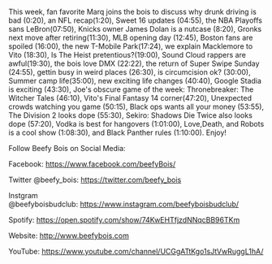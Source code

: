 This week, fan favorite Marq joins the bois to discuss why drunk driving is bad (0:20), an NFL recap(1:20), Sweet 16 updates (04:55), the NBA Playoffs sans LeBron(07:50), Knicks owner James Dolan is a nutcase (8:20), Gronks next move after retiring(11:30), MLB opening day (12:45), Boston fans are spoiled (16:00), the new T-Mobile Park(17:24), we explain Macklemore to Vito (18:30), Is The Heist pretentious?(19:00), Sound Cloud rappers are awful(19:30), the bois love DMX (22:22), the return of Super Swipe Sunday (24:55), gettin busy in weird places (26:30), is circumcision ok? (30:00), Summer camp life(35:00), new exciting life changes (40:40), Google Stadia is exciting (43:30), Joe's obscure game of the week: Thronebreaker: The Witcher Tales (46:10), Vito's Final Fantasy 14 corner(47:20), Unexpected crowds watching you game (50:15), Black ops wants all your money (53:55), The Division 2 looks dope (55:30), Sekiro: Shadows Die Twice also looks dope (57:20), Vodka is best for hangovers (1:01:00), Love,Death, and Robots is a cool show (1:08:30), and Black Panther rules (1:10:00). Enjoy!

Follow Beefy Bois on Social Media:

Facebook: https://www.facebook.com/beefyBois/

Twitter @beefy_bois: https://twitter.com/beefy_bois

Instgram @beefyboisbudclub: https://www.instagram.com/beefyboisbudclub/

Spotify: https://open.spotify.com/show/74KwEHTfjzdNNqcBB96TKm

Website: http://www.beefybois.com

YouTube: https://www.youtube.com/channel/UCGgATtKgo1sJtVwRuggL1hA/